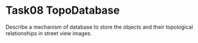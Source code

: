 # Task08 TopoDatabase

Describe a mechanism of database to store the objects and their topological relationships in street view images.
